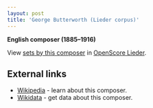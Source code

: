 ```yaml
---
layout: post
title: 'George Butterworth (Lieder corpus)'
---
```


__English composer (1885–1916)__

View [sets by this composer] in [OpenScore Lieder].

[sets by this composer]: https://musescore.com/openscore-lieder-corpus/sets?order=title&text=Butterworth,+George
[OpenScore Lieder]: https://musescore.com/openscore-lieder-corpus

## External links

- [Wikipedia] - learn about this composer.
- [Wikidata] - get data about this composer.

[Wikipedia]: https://en.wikipedia.org/wiki/George_Butterworth
[Wikidata]: https://www.wikidata.org/wiki/Q774863
